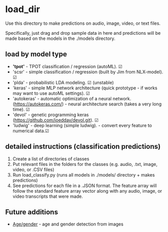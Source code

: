 # load_dir

Use this directory to make predictions on audio, image, video, or text files.

Specifically, just drag and drop sample data in here and predictions will be made based on the models in the ./models directory.

## load by model type
* **'tpot'** - TPOT classification / regression (autoML). &#x2611;
* 'scsr' - simple classification / regression (built by Jim from NLX-model). &#x2611;
* 'plda' - probabilistic LDA modeling. &#x2611; (unstable)
* 'keras' - simple MLP network architecture (quick prototype - if works may want to use autoML settings). &#x2611;
* 'autokeras' - automatic optimization of a neural network. (https://autokeras.com/) - neural architecture search (takes a very long time). &#x2611;
* 'devol' - genetic programming keras (https://github.com/joeddav/devol.git). &#x2611;
* 'ludwig' - deep learning (simple ludwig). - convert every feature to numerical data.&#x2611;

## detailed instructions (classification predictions) 

1. Create a list of directories of classes
2. Put relevant files in the folders for the classes (e.g. audio, .txt, image, video, or .CSV files)
3. Run load_classify.py (runs all models in ./models/ directory + makes predictions) 
4. See predictions for each file in a .JSON format. The feature array will follow the standard feature array vector along with any audio, image, or video transcripts that were made. 

## Future additions
* [Age/gender](https://towardsdatascience.com/predict-age-and-gender-using-convolutional-neural-network-and-opencv-fd90390e3ce6) - age and gender detection from images 
